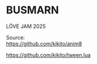 # BUSMARN
LÖVE JAM 2025



Source:  
https://github.com/kikito/anim8  

https://github.com/kikito/tween.lua
